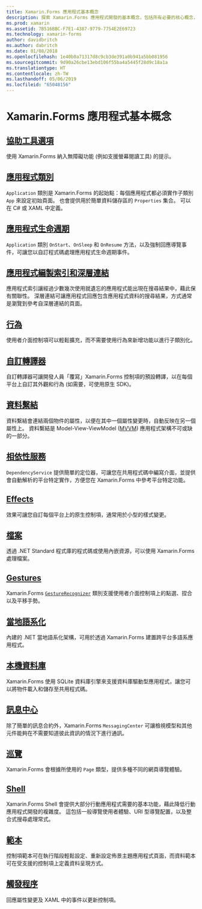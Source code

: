 ```yaml
---
title: Xamarin.Forms 應用程式基本概念
description: 探索 Xamarin.Forms 應用程式開發的基本概念，包括所有必要的核心概念，以及諸如協助工具和當地語系化等最終步驟。
ms.prod: xamarin
ms.assetid: 7B516BBC-F7E1-4387-9779-7754E2E69723
ms.technology: xamarin-forms
author: davidbritch
ms.author: dabritch
ms.date: 01/08/2018
ms.openlocfilehash: 1e40b0a71317d8c9cb3de391a0b941a5bb081956
ms.sourcegitcommit: 9d90a26cbe13ebd106f55ba4a5445f28d9c18a1a
ms.translationtype: HT
ms.contentlocale: zh-TW
ms.lasthandoff: 05/06/2019
ms.locfileid: "65048156"
---
```

# <a name="xamarinforms-application-fundamentals"></a>Xamarin.Forms 應用程式基本概念

## <a name="accessibilityaccessibilityindexmd"></a>[協助工具選項](accessibility/index.md)

使用 Xamarin.Forms 納入無障礙功能 (例如支援螢幕閱讀工具) 的提示。

## <a name="app-classapplication-classmd"></a>[應用程式類別](application-class.md)

`Application` 類別是 Xamarin.Forms 的起始點：每個應用程式都必須實作子類別 `App` 來設定初始頁面。 也會提供用於簡單資料儲存區的 `Properties` 集合。 可以在 C# 或 XAML 中定義。

## <a name="app-lifecycleapp-lifecyclemd"></a>[應用程式生命週期](app-lifecycle.md)

`Application` 類別 `OnStart`、`OnSleep` 和 `OnResume` 方法，以及強制回應導覽事件，可讓您以自訂程式碼處理應用程式生命週期事件。

## <a name="application-indexing-and-deep-linkingdeep-linkingmd"></a>[應用程式編製索引和深層連結](deep-linking.md)

應用程式索引讓經過少數幾次使用就遺忘的應用程式能出現在搜尋結果中，藉此保有關聯性。 深層連結可讓應用程式回應包含應用程式資料的搜尋結果，方式通常是瀏覽到參考自深層連結的頁面。

## <a name="behaviorsbehaviorsindexmd"></a>[行為](behaviors/index.md)

使用者介面控制項可以輕鬆擴充，而不需要使用行為來新增功能以進行子類別化。

## <a name="custom-rendererscustom-rendererindexmd"></a>[自訂轉譯器](custom-renderer/index.md)

自訂轉譯器可讓開發人員「覆寫」Xamarin.Forms 控制項的預設轉譯，以在每個平台上自訂其外觀和行為 (如需要，可使用原生 SDK)。

## <a name="data-bindingdata-bindingindexmd"></a>[資料繫結](data-binding/index.md)

資料繫結會連結兩個物件的屬性，以便在其中一個屬性變更時，自動反映在另一個屬性上。 資料繫結是 Model-View-ViewModel ([MVVM](~/xamarin-forms/enterprise-application-patterns/mvvm.md)) 應用程式架構不可或缺的一部分。

## <a name="dependency-servicedependency-serviceindexmd"></a>[相依性服務](dependency-service/index.md)

`DependencyService` 提供簡單的定位器，可讓您在共用程式碼中編寫介面，並提供會自動解析的平台特定實作，方便您在 Xamarin.Forms 中參考平台特定功能。

## <a name="effectseffectsindexmd"></a>[Effects](effects/index.md)

效果可讓您自訂每個平台上的原生控制項，通常用於小型的樣式變更。

## <a name="filesfilesmd"></a>[檔案](files.md)

透過 .NET Standard 程式庫的程式碼或使用內嵌資源，可以使用 Xamarin.Forms 處理檔案。

## <a name="gesturesgesturesindexmd"></a>[Gestures](gestures/index.md)

Xamarin.Forms [`GestureRecognizer`](xref:Xamarin.Forms.GestureRecognizer) 類別支援使用者介面控制項上的點選、捏合以及平移手勢。

## <a name="localizationlocalizationindexmd"></a>[當地語系化](localization/index.md)

內建的 .NET 當地語系化架構，可用於透過 Xamarin.Forms 建置跨平台多語系應用程式。

## <a name="local-databasesdatabasesmd"></a>[本機資料庫](databases.md)

Xamarin.Forms 使用 SQLite 資料庫引擎來支援資料庫驅動型應用程式，讓您可以將物件載入和儲存至共用程式碼。

## <a name="messaging-centermessaging-centermd"></a>[訊息中心](messaging-center.md)

除了簡單的訊息合約外，Xamarin.Forms `MessagingCenter` 可讓檢視模型和其他元件能夠在不需要知道彼此資訊的情況下進行通訊。

## <a name="navigationnavigationindexmd"></a>[巡覽](navigation/index.md)

Xamarin.Forms 會根據所使用的 `Page` 類型，提供多種不同的網頁導覽體驗。

## <a name="shellshellindexmd"></a>[Shell](shell/index.md)

Xamarin.Forms Shell 會提供大部分行動應用程式需要的基本功能，藉此降低行動應用程式開發的複雜度。 這包括一般導覽使用者體驗、URI 型導覽配置，以及整合式搜尋處理常式。

## <a name="templatestemplatesindexmd"></a>[範本](templates/index.md)

控制項範本可在執行階段輕鬆設定、重新設定佈景主題應用程式頁面，而資料範本可在受支援的控制項上定義資料呈現方式。

## <a name="triggerstriggersmd"></a>[觸發程序](triggers.md)

回應屬性變更及 XAML 中的事件以更新控制項。
